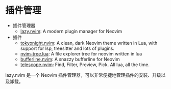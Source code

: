 # 插件管理

- 插件管理器
  - [lazy.nvim](https://github.com/folke/lazy.nvim): A modern plugin manager for Neovim
- 插件
  - [tokyonight.nvim](https://github.com/folke/tokyonight.nvim): A clean, dark Neovim theme written in Lua, with support for lsp, treesitter and lots of plugins.
  - [nvim-tree.lua](https://github.com/nvim-tree/nvim-tree.lua): A file explorer tree for neovim written in lua
  - [bufferline.nvim](https://github.com/akinsho/bufferline.nvim): A snazzy bufferline for Neovim
  - [telescope.nvim](https://github.com/nvim-telescope/telescope.nvim): Find, Filter, Preview, Pick. All lua, all the time.

lazy.nvim 是一个 Neovim 插件管理器，可以非常便捷地管理插件的安装、升级以及卸载。
